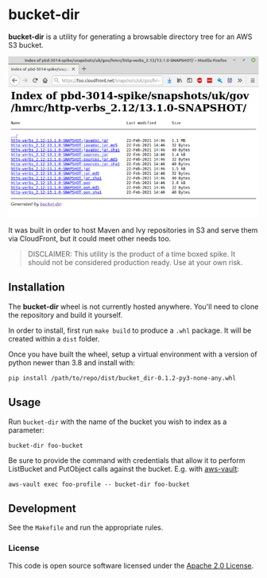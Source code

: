 
# bucket-dir

**bucket-dir** is a utility for generating a browsable directory tree for an AWS S3 bucket.

!["Sample"](/docs/sample.png "A sample of bucket-dir output.")

It was built in order to host Maven and Ivy repositories in S3 and serve them via CloudFront, but it could meet other needs too.

> DISCLAIMER: This utility is the product of a time boxed spike. It should not be considered production ready. Use at your own risk.

## Installation

The **bucket-dir** wheel is not currently hosted anywhere. You'll need to clone the repository and build it yourself.

In order to install, first run `make build` to produce a `.whl` package. It will be created within a `dist` folder.

Once you have built the wheel, setup a virtual environment with a version of python newer than 3.8 and install with:

```
pip install /path/to/repo/dist/bucket_dir-0.1.2-py3-none-any.whl
```

## Usage

Run `bucket-dir` with the name of the bucket you wish to index as a parameter:

```
bucket-dir foo-bucket
```

Be sure to provide the command with credentials that allow it to perform ListBucket and PutObject calls against the bucket. E.g. with [aws-vault](https://github.com/99designs/aws-vault):

```
aws-vault exec foo-profile -- bucket-dir foo-bucket
```

## Development

See the `Makefile` and run the appropriate rules.

### License

This code is open source software licensed under the [Apache 2.0 License]("http://www.apache.org/licenses/LICENSE-2.0.html").
